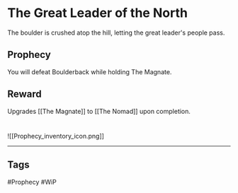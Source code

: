 # The Great Leader of the North
The boulder is crushed atop the hill, letting the great leader's people pass.
## Prophecy
You will defeat Boulderback while holding The Magnate.
## Reward
Upgrades [[The Magnate]] to [[The Nomad]] upon completion. 

#
![[Prophecy_inventory_icon.png]]

---
## Tags
#Prophecy
#WiP 
